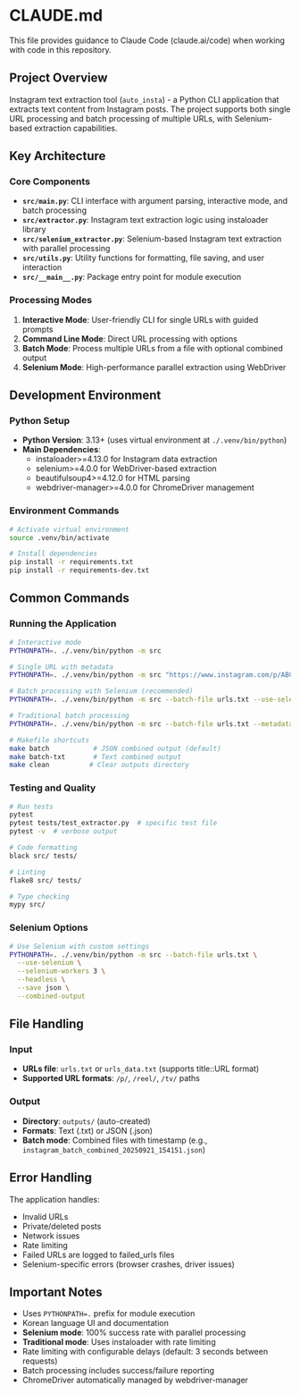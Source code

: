 # CLAUDE.md

This file provides guidance to Claude Code (claude.ai/code) when working with code in this repository.

## Project Overview

Instagram text extraction tool (`auto_insta`) - a Python CLI application that extracts text content from Instagram posts. The project supports both single URL processing and batch processing of multiple URLs, with Selenium-based extraction capabilities.

## Key Architecture

### Core Components
- **`src/main.py`**: CLI interface with argument parsing, interactive mode, and batch processing
- **`src/extractor.py`**: Instagram text extraction logic using instaloader library
- **`src/selenium_extractor.py`**: Selenium-based Instagram text extraction with parallel processing
- **`src/utils.py`**: Utility functions for formatting, file saving, and user interaction
- **`src/__main__.py`**: Package entry point for module execution

### Processing Modes
1. **Interactive Mode**: User-friendly CLI for single URLs with guided prompts
2. **Command Line Mode**: Direct URL processing with options
3. **Batch Mode**: Process multiple URLs from a file with optional combined output
4. **Selenium Mode**: High-performance parallel extraction using WebDriver

## Development Environment

### Python Setup
- **Python Version**: 3.13+ (uses virtual environment at `./.venv/bin/python`)
- **Main Dependencies**: 
  - instaloader>=4.13.0 for Instagram data extraction
  - selenium>=4.0.0 for WebDriver-based extraction
  - beautifulsoup4>=4.12.0 for HTML parsing
  - webdriver-manager>=4.0.0 for ChromeDriver management

### Environment Commands
```bash
# Activate virtual environment
source .venv/bin/activate

# Install dependencies
pip install -r requirements.txt
pip install -r requirements-dev.txt
```

## Common Commands

### Running the Application
```bash
# Interactive mode
PYTHONPATH=. ./.venv/bin/python -m src

# Single URL with metadata
PYTHONPATH=. ./.venv/bin/python -m src "https://www.instagram.com/p/ABC123/" --metadata

# Batch processing with Selenium (recommended)
PYTHONPATH=. ./.venv/bin/python -m src --batch-file urls.txt --use-selenium --save json --combined-output

# Traditional batch processing
PYTHONPATH=. ./.venv/bin/python -m src --batch-file urls.txt --metadata --save json --combined-output

# Makefile shortcuts
make batch           # JSON combined output (default)
make batch-txt       # Text combined output
make clean          # Clear outputs directory
```

### Testing and Quality
```bash
# Run tests
pytest
pytest tests/test_extractor.py  # specific test file
pytest -v  # verbose output

# Code formatting
black src/ tests/

# Linting
flake8 src/ tests/

# Type checking
mypy src/
```

### Selenium Options
```bash
# Use Selenium with custom settings
PYTHONPATH=. ./.venv/bin/python -m src --batch-file urls.txt \
  --use-selenium \
  --selenium-workers 3 \
  --headless \
  --save json \
  --combined-output
```

## File Handling

### Input
- **URLs file**: `urls.txt` or `urls_data.txt` (supports title::URL format)
- **Supported URL formats**: `/p/`, `/reel/`, `/tv/` paths

### Output
- **Directory**: `outputs/` (auto-created)
- **Formats**: Text (.txt) or JSON (.json)
- **Batch mode**: Combined files with timestamp (e.g., `instagram_batch_combined_20250921_154151.json`)

## Error Handling

The application handles:
- Invalid URLs
- Private/deleted posts
- Network issues
- Rate limiting
- Failed URLs are logged to failed_urls files
- Selenium-specific errors (browser crashes, driver issues)

## Important Notes

- Uses `PYTHONPATH=.` prefix for module execution
- Korean language UI and documentation
- **Selenium mode**: 100% success rate with parallel processing
- **Traditional mode**: Uses instaloader with rate limiting
- Rate limiting with configurable delays (default: 3 seconds between requests)
- Batch processing includes success/failure reporting
- ChromeDriver automatically managed by webdriver-manager
